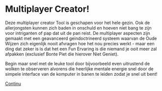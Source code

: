 Multiplayer Creator!
====================

Deze multiplayer creator Tool is geschapen voor het hele gezin.
Ook de allerjongsten kunnen zich baden in onschuld en hoeven niet bang
te zijn voor intriganten of pap dat uit de pan reist. De multiplayer
aspecten zijn gemaakt met een geavanceerd geindoctrineerd systeem waarvan
de Oude Wijzen zich eigenlijk nooit afvragen hoe het nou precies werkt - 
maar een ding dat zeker is is dat het een Fun Ervaring is die niemand je
ooit meer zal afpakken (exclusief Bonte Piet die hierover Niet Geniet).

Begin maar snel met de leuke tool door bijvoorbeeld even uitrustend de
wolken te observeren alvorens die heerlijke mentale energie snel door
de simpele interface van de komputer in banen te leiden zodat je snel
uit bent!

[Continu](/mp)

